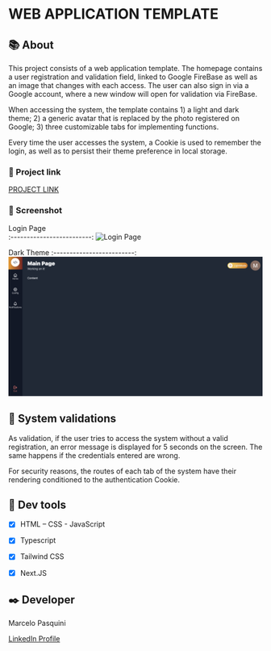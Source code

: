 # WEB APPLICATION TEMPLATE

## 📚 About

This project consists of a web application template. The homepage contains a user registration and validation field, linked to Google FireBase as well as an image that changes with each access. The user can also sign in via a Google account, where a new window will open for validation via FireBase. 

When accessing the system, the template contains 1) a light and dark theme; 2) a generic avatar that is replaced by the photo registered on Google; 3) three customizable tabs for implementing functions.

Every time the user accesses the system, a Cookie is used to remember the login, as well as to persist their theme preference in local storage.


### 📱 Project link

[PROJECT LINK](https://mpasquini-system-template.netlify.app/)


### 📸 Screenshot

Login Page             
:-------------------------:
![Login Page](https://raw.githubusercontent.com/MarceloPasquiniB/nextjs-system-template/main/Screenshots/Login_page.png?token=AUIM4TZ7JOGHQZXF5Q4ITWTBKIWU2)

Dark Theme
:-------------------------:
![Dark Theme](https://raw.githubusercontent.com/MarceloPasquiniB/nextjs-system-template/main/Screenshots/dark_mode.png?token=AUIM4TZRQZVJO6T7Y7QUV63BKIWU6)


## 🚫 System validations

As validation, if the user tries to access the system without a valid registration, an error message is displayed for 5 seconds on the screen. The same happens if the credentials entered are wrong.

For security reasons, the routes of each tab of the system have their rendering conditioned to the authentication Cookie.



## 🔧 Dev tools

-	[X] HTML – CSS - JavaScript
-	[X] Typescript
-	[X] Tailwind CSS
-	[X] Next.JS


## ✒️ Developer

Marcelo Pasquini

[LinkedIn Profile](https://www.linkedin.com/in/mpbrazil/)
